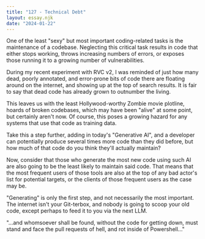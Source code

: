 ```yaml
---
title: "127 - Technical Debt"
layout: essay.njk
date: "2024-01-22"
---
```


One of the least "sexy" but most important coding-related tasks is the maintenance of a codebase. Neglecting this critical task results in code that either stops working, throws increasing numbers of errors, or exposes those running it to a growing number of vulnerabilities.

During my recent experiment with RVC v2, I was reminded of just how many dead, poorly annotated, and error-prone bits of code there are floating around on the internet, and showing up at the top of search results. It is fair to say that dead code has already grown to outnumber the living.

This leaves us with the least Hollywood-worthy Zombie movie plotline, hoards of broken codebases, which may have been "alive" at some point, but certainly aren't now. Of course, this poses a growing hazard for any systems that use that code as training data.

Take this a step further, adding in today's "Generative AI", and a developer can potentially produce several times more code than they did before, but how much of that code do you think they'll actually maintain?

Now, consider that those who generate the most new code using such AI are also going to be the least likely to maintain said code. That means that the most frequent users of those tools are also at the top of any bad actor's list for potential targets, or the clients of those frequent users as the case may be.

"Generating" is only the first step, and not necessarily the most important. The internet isn't your Git-terbox, and nobody is going to scoop your old code, except perhaps to feed it to you via the next LLM.

"...and whomsoever shall be found, without the code for getting down, must stand and face the pull requests of hell, and rot inside of Powershell..."
